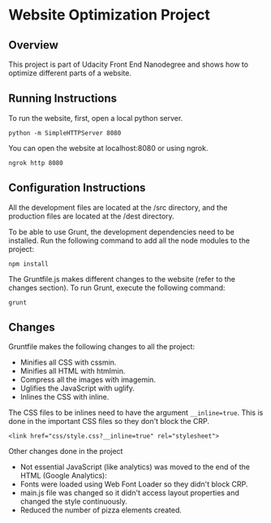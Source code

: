 Website Optimization Project
===============

Overview
--------
This project is part of Udacity Front End Nanodegree and shows how to optimize different parts of a website.


Running Instructions
--------
To run the website, first, open a local python server.

    python -m SimpleHTTPServer 8080

You can open the website at localhost:8080 or using ngrok. 

    ngrok http 8080

Configuration Instructions
----------------
All the development files are located at the /src directory, and the production files are located at the /dest directory. 

To be able to use Grunt, the development dependencies need to be installed. Run the following command to add all the node modules to the project:

    npm install

The Gruntfile.js makes different changes to the website (refer to the changes section). To run Grunt, execute the following command:

    grunt

Changes
----------------
Gruntfile makes the following changes to all the project:

 - Minifies all CSS with cssmin.
 - Minifies all HTML with htmlmin.
 - Compress all the images with imagemin.
 - Uglifies the JavaScript with uglify.
 - Inlines the CSS with inline.
 
The CSS files to be inlines need to have the argument `__inline=true`. This is done in the important CSS files so they don't block the CRP.

    <link href="css/style.css?__inline=true" rel="stylesheet">

Other changes done in the project

 - Not essential JavaScript (like analytics) was moved to the end of the HTML (Google Analytics):
 - Fonts were loaded using Web Font Loader so they didn't block CRP.
 - main.js file was changed so it didn't access layout properties and changed the style continuously. 
 - Reduced the number of pizza elements created.
